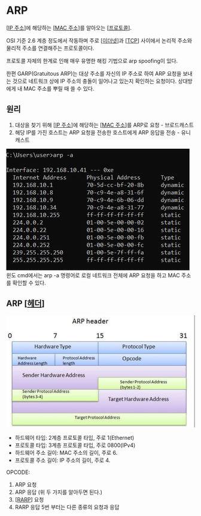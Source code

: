 # ARP

[[IP 주소]]에 해당하는 [[MAC 주소]]를 알아오는 [[프로토콜]].

OSI 기준 2.6 계층 정도에서 작동하며 주로 [[이더넷]]과 [[TCP]] 사이에서 논리적 주소와 물리적 주소를 연결해주는 프로토콜이다. 

프로토콜 자체의 한계로 인해 매우 유명한 해킹 기법으로 arp spoofing이 있다.  

한편 GARP(Gratuitous ARP)는 대상 주소를 자신의 IP 주소로 하여 ARP 요청을 보내는 것으로 네트워크 상에 IP 주소의 충돌이 일어나고 있는지 확인하는 요청이다. 상대방에게 내 MAC 주소를 뿌릴 때 쓸 수 있다. 


## 원리
1. 대상을 찾기 위해 [[IP 주소]]에 해당하는 [[MAC 주소]]를 ARP로 요청 - 브로드캐스트
2. 해당 IP를 가진 호스트는 ARP 요청을 전송한 호스트에게 ARP 응답을 전송 - 유니캐스트

![arp -a](../attachments/2022-09-20-10-48-54.png)
윈도 cmd에서는 arp -a 명령어로 로컬 네트워크 전체에 ARP 요청을 하고 MAC 주소를 확인할 수 있다. 

## ARP [[헤더]]

![ARP 헤더 구조도](../attachments/2022-09-20-10-49-54.png)

- 하드웨어 타입: 2계층 프로토콜 타입, 주로 1(Ethernet)
- 프로토콜 타입: 3계층 프로토콜 타입, 주로 0800(IPv4)
- 하드웨어 주소 길이: MAC 주소의 길이, 주로 6.
- 프로토콜 주소 길이: IP 주소의 길이, 주로 4.

OPCODE:
1. ARP 요청
2. ARP 응답
(위 두 가지를 알아두면 된다.)
3. [[RARP]] 요청
4. RARP 응답
5번 부터는 다른 종류의 요청과 응답


[//begin]: # "Autogenerated link references for markdown compatibility"
[IP 주소]: <IP 주소.md> "IP 주소"
[MAC 주소]: <MAC 주소.md> "MAC 주소"
[프로토콜]: 프로토콜.md "프로토콜"
[이더넷]: 이더넷.md "이더넷"
[TCP]: TCP.md "TCP"
[헤더]: 헤더.md "헤더"
[RARP]: RARP.md "RARP"
[//end]: # "Autogenerated link references"